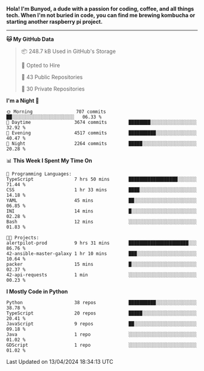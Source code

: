 <p>
<b>Hola! I'm Bunyod, a dude with a passion for coding, coffee, and all things tech. When I'm not buried in code, you can find me brewing kombucha or starting another raspberry pi project.</b>
</p>

---

<!--START_SECTION:waka-->
**🐱 My GitHub Data** 

> 📦 248.7 kB Used in GitHub's Storage 
 > 
> 💼 Opted to Hire
 > 
> 📜 43 Public Repositories 
 > 
> 🔑 30 Private Repositories 
 > 
**I'm a Night 🦉** 

```text
🌞 Morning                707 commits         ██░░░░░░░░░░░░░░░░░░░░░░░   06.33 % 
🌆 Daytime                3674 commits        ████████░░░░░░░░░░░░░░░░░   32.92 % 
🌃 Evening                4517 commits        ██████████░░░░░░░░░░░░░░░   40.47 % 
🌙 Night                  2264 commits        █████░░░░░░░░░░░░░░░░░░░░   20.28 % 
```


📊 **This Week I Spent My Time On** 

```text
💬 Programming Languages: 
TypeScript               7 hrs 50 mins       ██████████████████░░░░░░░   71.44 % 
CSS                      1 hr 33 mins        ████░░░░░░░░░░░░░░░░░░░░░   14.18 % 
YAML                     45 mins             ██░░░░░░░░░░░░░░░░░░░░░░░   06.85 % 
INI                      14 mins             █░░░░░░░░░░░░░░░░░░░░░░░░   02.28 % 
Bash                     12 mins             ░░░░░░░░░░░░░░░░░░░░░░░░░   01.83 % 

🐱‍💻 Projects: 
alertpilot-prod          9 hrs 31 mins       ██████████████████████░░░   86.76 % 
42-ansible-master-galaxy 1 hr 10 mins        ███░░░░░░░░░░░░░░░░░░░░░░   10.64 % 
packer                   15 mins             █░░░░░░░░░░░░░░░░░░░░░░░░   02.37 % 
42-api-requests          1 min               ░░░░░░░░░░░░░░░░░░░░░░░░░   00.23 % 
```

**I Mostly Code in Python** 

```text
Python                   38 repos            ██████████░░░░░░░░░░░░░░░   38.78 % 
TypeScript               20 repos            █████░░░░░░░░░░░░░░░░░░░░   20.41 % 
JavaScript               9 repos             ██░░░░░░░░░░░░░░░░░░░░░░░   09.18 % 
Java                     1 repo              ░░░░░░░░░░░░░░░░░░░░░░░░░   01.02 % 
GDScript                 1 repo              ░░░░░░░░░░░░░░░░░░░░░░░░░   01.02 % 
```




 Last Updated on 13/04/2024 18:34:13 UTC
<!--END_SECTION:waka-->
